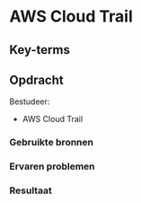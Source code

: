 # AWS Cloud Trail

## Key-terms

## Opdracht
Bestudeer:

- AWS Cloud Trail

### Gebruikte bronnen

### Ervaren problemen

### Resultaat
